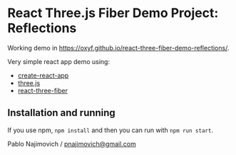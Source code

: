 # React Three.js Fiber Demo Project: Reflections

Working demo in https://oxyf.github.io/react-three-fiber-demo-reflections/.

Very simple react app demo using:

* [create-react-app](https://github.com/facebook/create-react-app)
* [three.js](https://github.com/mrdoob/three.js/)
* [react-three-fiber](https://github.com/pmndrs/react-three-fiber)

## Installation and running

If you use npm, `npm install` and then you can run with `npm run start`.

Pablo Najimovich / pnajimovich@gmail.com
